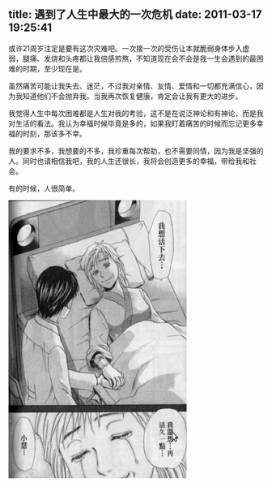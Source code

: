 title: 遇到了人生中最大的一次危机
date: 2011-03-17 19:25:41
---

或许21周岁注定是要有这次灾难吧。一次接一次的受伤让本就脆弱身体步入虚弱，腿痛、发烧和头疼都让我倍感煎熬，不知道现在会不会是我一生会遇到的最困难的时期，至少现在是。

虽然痛苦可能让我失去、迷茫，不过我对亲情、友情、爱情和一切都充满信心，因为我知道他们不会抛弃我。当我再次恢复健康，肯定会让我有更大的进步。

我觉得人生中每次困难都是人生对我的考验，这不是在说泛神论和有神论，而是我对生活的看法。我认为幸福时候毕竟是多的，如果我盯着痛苦的时候而忘记更多幸福的时刻，那该多不幸。

我的要求不多，我想要的不多，我珍重每次帮助，也不需要同情，因为我是坚强的人。同时也请相信我吧，我的人生还很长，我将会创造更多的幸福，带给我和社会。

有的时候，人很简单。

[![](/uploads/2011/03/life.jpg "life")](/uploads/2011/03/life.jpg)